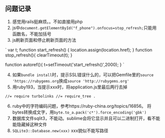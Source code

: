 ## 问题记录

1. 感觉用rails挺麻烦。。不如直接用php
2. js中`document.getElementById("f_phone").onfocus=stop_refresh;`只能用函数名，不能加括号
3. js刷新页面和停止刷新页面的方法

`
var t;
function start_refresh() { 
   location.assign(location.href);
} 
function stop_refresh(){
  clearTimeout(t);
}

function autoref(){
  t=setTimeout('start_refresh()',2000); 
}
`

4. 如果`bundle install`时，提示SSL错误什么的，可以把Gemfile里的`source 'https://rubygems.org`换成`source 'http://rubygems.org'`
5. 用ruby193，当提示xxx时，将application.js里最后两行去掉

`
//= require turbolinks
//= require_tree .
`

6. ruby中的字符编码问题，参考https://ruby-china.org/topics/16856。 将bytes转换成文字，用`byte.to_a.pack('c*').force_encoding('gbk')`
7. 数据库文件sqlit3，不能动。sublime会将它显示并且可以二进制打开，看不能能隐藏掉这种文件
8. `SQLite3::Database.new(xxx)` xxx貌似不能写路径